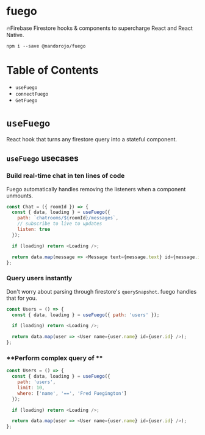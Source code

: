 # fuego

🔥Firebase Firestore hooks & components to supercharge React and React Native.

```
npm i --save @nandorojo/fuego
```

# Table of Contents

- `useFuego`
- `connectFuego`
- `GetFuego`

# `useFuego`

React hook that turns any firestore query into a stateful component.

## `useFuego` usecases

### **Build real-time chat in ten lines of code**

Fuego automatically handles removing the listeners when a component unmounts.

```javascript
const Chat = ({ roomId }) => {
  const { data, loading } = useFuego({
    path: `chatrooms/${roomId}/messages`,
    // subscribe to live to updates
    listen: true
  });

  if (loading) return <Loading />;

  return data.map(message => <Message text={message.text} id={message.id} />);
};
```

### **Query users instantly**

Don't worry about parsing through firestore's `querySnapshot`. fuego handles that for you.

```javascript
const Users = () => {
  const { data, loading } = useFuego({ path: 'users' });

  if (loading) return <Loading />;

  return data.map(user => <User name={user.name} id={user.id} />);
};
```

### **Perform complex query of **

```javascript
const Users = () => {
  const { data, loading } = useFuego({
    path: 'users',
    limit: 10,
    where: ['name', '==', 'Fred Fuegington']
  });

  if (loading) return <Loading />;

  return data.map(user => <User name={user.name} id={user.id} />);
};
```
